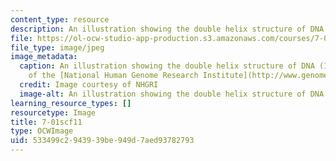 ```yaml
---
content_type: resource
description: An illustration showing the double helix structure of DNA
file: https://ol-ocw-studio-app-production.s3.amazonaws.com/courses/7-01sc-fundamentals-of-biology-fall-2011/533499c2943939be949d7aed93782793_7-01scf11.jpg
file_type: image/jpeg
image_metadata:
  caption: An illustration showing the double helix structure of DNA (Image courtesy
    of the [National Human Genome Research Institute](http://www.genome.gov/)).
  credit: Image courtesy of NHGRI
  image-alt: An illustration showing the double helix structure of DNA
learning_resource_types: []
resourcetype: Image
title: 7-01scf11
type: OCWImage
uid: 533499c2-9439-39be-949d-7aed93782793
---
```

